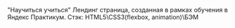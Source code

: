 "Научиться учиться"
Лендинг страница, созданная в рамках обучения в Яндекс Практикум.
Стэк: HTML5\CSS3(flexbox, animation)\БЭМ

